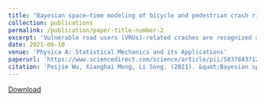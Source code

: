 ```yaml
---
title: "Bayesian space–time modeling of bicycle and pedestrian crash risk by injury severity levels to explore the long-term spatiotemporal effects"
collection: publications
permalink: /publication/paper-title-number-2
excerpt: 'Vulnerable road users (VRUs)-related crashes are recognized as an important public safety problem. However, few macro-level studies of VRUs-involved crashes have considered the long-term spatial, temporal, or spatiotemporal effects in the crash risk. This study analyzes the bicycle and pedestrian crash risk in different injury severities by using three multivariate Bayesian space–time models. These models address different spatiotemporal effects to account for possible correlations across injury severities over space and time. Various explanatory variables are used to examine the contributory risk factors, including socio-demographic features, roadway structure, and weather characteristics. Spatio-temporal conditional autoregression with an ANOVA style (ST-CARanova) models outperform other two space–time models in most circumstances. The long-term spatiotemporal effects, such as relativel y high temporal autocorrelations, significant spatial heterogeneity, and weak spatiotemporal interactions, are found. The increase of the female ratios,young people ratios, unemployment rates, and annual average high temperature could increase the county-level crash risk of cyclists and pedestrians. The findings provide useful insights for policy makers to improve the safety of cyclists and pedestrians.'
date: 2021-06-10
venue: 'Physica A: Statistical Mechanics and its Applications'
paperurl: 'https://www.sciencedirect.com/science/article/pii/S0378437121004441?via%3Dihub'
citation: 'Peijie Wu, Xianghai Meng, Li Song. (2021). &quot;Bayesian space–time modeling of bicycle and pedestrian crash risk by injury severity levels to explore the long-term spatiotemporal effects &quot; <i>Physica A: Statistical Mechanics and its Applications</i>. 581(3):126171.'
---
```



[Download](https://www.researchgate.net/publication/352548899_Bayesian_space-time_modeling_of_bicycle_and_pedestrian_crash_risk_by_injury_severity_levels_to_explore_the_long-term_spatiotemporal_effects)
